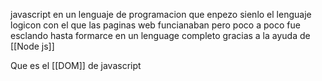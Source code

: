 javascript en un lenguaje de programacion que enpezo sienlo el lenguaje logicon con el que las paginas web funcianaban pero poco a poco fue esclando hasta formarce en un lenguage completo gracias a la ayuda de [[Node js]]

Que es el [[DOM]] de javascript